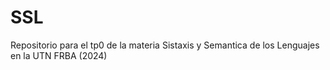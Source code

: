 # SSL
Repositorio para el tp0 de la materia Sistaxis y Semantica de los Lenguajes en la UTN FRBA (2024)
